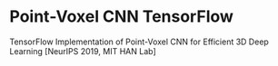 # Point-Voxel CNN TensorFlow
TensorFlow Implementation of Point-Voxel CNN for Efficient 3D Deep Learning [NeurIPS 2019, MIT HAN Lab]
